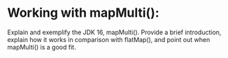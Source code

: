 # Working with mapMulti():
Explain and exemplify the JDK 16, mapMulti(). Provide a brief introduction, explain how it works in comparison with flatMap(), and point out when mapMulti() is a good fit.